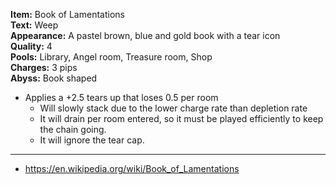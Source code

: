 **Item:** Book of Lamentations
<br>
**Text:** Weep
<br>
**Appearance:** A pastel brown, blue and gold book with a tear icon
<br>
**Quality:** 4
<br>
**Pools:** Library, Angel room, Treasure room, Shop
<br>
**Charges:** 3 pips
<br>
**Abyss:** Book shaped

- Applies a +2.5 tears up that loses 0.5 per room
  - Will slowly stack due to the lower charge rate than depletion rate
  - It will drain per room entered, so it must be played efficiently to keep the chain going.
  - It will ignore the tear cap.

---

- https://en.wikipedia.org/wiki/Book_of_Lamentations